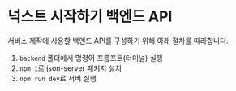 # 넉스트 시작하기 백엔드 API

서비스 제작에 사용할 백엔드 API를 구성하기 위해 아래 절차를 따라합니다.

1. `backend` 폴더에서 명령어 프롬프트(터미널) 실행
2. `npm i`로 json-server 패키지 설치
3. `npm run dev`로 서버 실행

